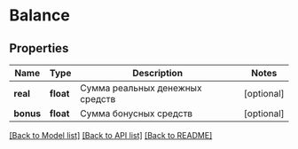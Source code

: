 # Balance

## Properties
Name | Type | Description | Notes
------------ | ------------- | ------------- | -------------
**real** | **float** | Сумма реальных денежных средств | [optional] 
**bonus** | **float** | Сумма бонусных средств | [optional] 

[[Back to Model list]](../../README.md#documentation-for-models) [[Back to API list]](../../README.md#documentation-for-api-endpoints) [[Back to README]](../../README.md)

